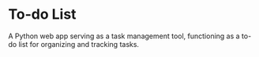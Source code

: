 # To-do List
A Python web app serving as a task management tool, functioning as a to-do list for organizing and tracking tasks.